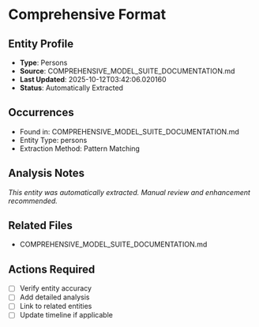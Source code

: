 # Comprehensive Format

## Entity Profile
- **Type**: Persons
- **Source**: COMPREHENSIVE_MODEL_SUITE_DOCUMENTATION.md
- **Last Updated**: 2025-10-12T03:42:06.020160
- **Status**: Automatically Extracted

## Occurrences
- Found in: COMPREHENSIVE_MODEL_SUITE_DOCUMENTATION.md
- Entity Type: persons
- Extraction Method: Pattern Matching

## Analysis Notes
*This entity was automatically extracted. Manual review and enhancement recommended.*

## Related Files
- COMPREHENSIVE_MODEL_SUITE_DOCUMENTATION.md

## Actions Required
- [ ] Verify entity accuracy
- [ ] Add detailed analysis
- [ ] Link to related entities
- [ ] Update timeline if applicable
